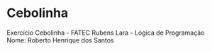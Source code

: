 # Cebolinha
Exercício Cebolinha - FATEC Rubens Lara - Lógica de Programação <br>
Nome: Roberto Henrique dos Santos
